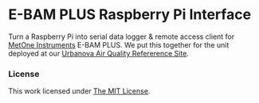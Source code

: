 # E-BAM PLUS Raspberry Pi Interface

Turn a Raspberry Pi into serial data logger &amp; remote access client for
[MetOne Instruments](http://metone.com) E-BAM PLUS. We put this together for
the unit deployed at our
[Urbanova Air Quality Refererence Site](https://github.com/wsular/urbanova-aqnet-ref-site).

### License

This work licensed under [The MIT License](http://opensource.org/licenses/mit-license.html).
